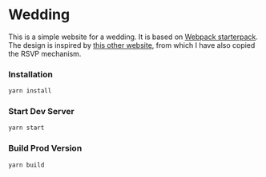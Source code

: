 # Wedding

This is a simple website for a wedding. It is based on 
[Webpack starterpack](https://github.com/wbkd/webpack-starter). The design is inspired by [this other website](https://github.com/rampatra/wedding-website), from which I have also copied the RSVP mechanism.

### Installation

```sh
yarn install
```

### Start Dev Server

```sh
yarn start
```

### Build Prod Version

```sh
yarn build
```